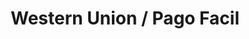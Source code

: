 ---
title: "Western Union / Pago Facil"
url: /ciudad-autonoma-de-buenos-aires/western-union-pago-facil/
shop: Allgemein
---